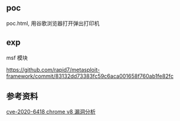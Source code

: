 
## poc

poc.html, 用谷歌浏览器打开弹出打印机

## exp

msf 模块

https://github.com/rapid7/metasploit-framework/commit/83132dd73383fc59c6aca001658f760ab1fe82fc

## 参考资料


[cve-2020-6418 chrome v8 漏洞分析](https://ray-cp.github.io/archivers/browser-pwn-cve-2020-6418%E6%BC%8F%E6%B4%9E%E5%88%86%E6%9E%90)
